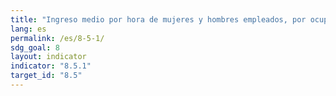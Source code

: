 ```yaml
---
title: "Ingreso medio por hora de mujeres y hombres empleados, por ocupación, edad y personas con discapacidad"
lang: es
permalink: /es/8-5-1/
sdg_goal: 8
layout: indicator
indicator: "8.5.1"
target_id: "8.5"
---
```


